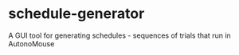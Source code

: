 # schedule-generator
A GUI tool for generating schedules - sequences of trials that run in AutonoMouse
